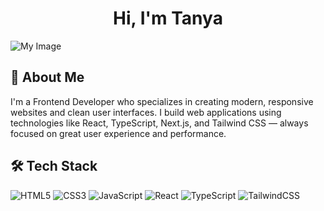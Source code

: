 <h1 align="center">Hi, I'm Tanya</h1>

![My Image](./assets/photoforportfolio.jpg)

## 💫 About Me
I'm a Frontend Developer who specializes in creating modern, responsive websites and clean user interfaces.
I build web applications using technologies like React, TypeScript, Next.js, and Tailwind CSS — always focused on great user experience and performance.

## 🛠 Tech Stack
![HTML5](https://img.shields.io/badge/-HTML5-E34F26?style=flat&logo=html5&logoColor=white) ![CSS3](https://img.shields.io/badge/-CSS3-1572B6?style=flat&logo=css3&logoColor=white) ![JavaScript](https://img.shields.io/badge/-JavaScript-F7DF1E?style=flat&logo=javascript&logoColor=black) ![React](https://img.shields.io/badge/-React-61DAFB?style=flat&logo=react) ![TypeScript](https://img.shields.io/badge/-TypeScript-3178C6?style=flat&logo=typescript) ![TailwindCSS](https://img.shields.io/badge/-TailwindCSS-38B2AC?style=flat&logo=tailwindcss)
